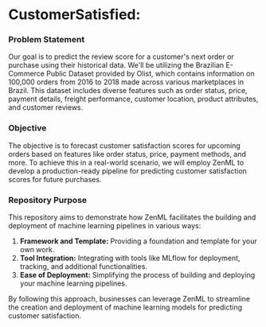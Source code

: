 # CustomerSatisfied: 
### Problem Statement

Our goal is to predict the review score for a customer's next order or purchase using their historical data. We'll be utilizing the Brazilian E-Commerce Public Dataset provided by Olist, which contains information on 100,000 orders from 2016 to 2018 made across various marketplaces in Brazil. This dataset includes diverse features such as order status, price, payment details, freight performance, customer location, product attributes, and customer reviews.

### Objective

The objective is to forecast customer satisfaction scores for upcoming orders based on features like order status, price, payment methods, and more. To achieve this in a real-world scenario, we will employ ZenML to develop a production-ready pipeline for predicting customer satisfaction scores for future purchases.

### Repository Purpose

This repository aims to demonstrate how ZenML facilitates the building and deployment of machine learning pipelines in various ways:

1. **Framework and Template:** Providing a foundation and template for your own work.
2. **Tool Integration:** Integrating with tools like MLflow for deployment, tracking, and additional functionalities.
3. **Ease of Deployment:** Simplifying the process of building and deploying your machine learning pipelines.

By following this approach, businesses can leverage ZenML to streamline the creation and deployment of machine learning models for predicting customer satisfaction.
